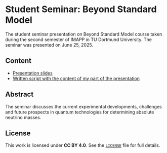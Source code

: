 # Student Seminar: Beyond Standard Model
The student seminar presentation on Beyond Standard Model course taken during the second semester of IMAPP in TU Dortmund University. 
The seminar was presented on June 25, 2025.

## Content
- [Presentation slides](BSM_seminar_slides.pdf)
- [Written script with the content of my part of the presentation](seminar_BSM_script.pdf) 

## Abstract
The seminar discusses the current experimental developments, challenges and future prospects in quantum technologies for determining absolute neutrino masses.

## License
This work is licensed under **CC BY 4.0**. See the [`LICENSE`](LICENSE) file for full details.

